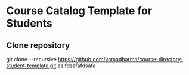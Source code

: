 # Course Catalog Template for Students

## Clone repository

git clone --recursive https://github.com/yamadharma/course-directory-student-template.git
as fdsafafdsafa
